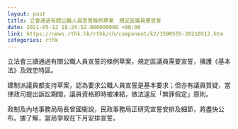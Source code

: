 ```yaml
---
layout: post
title: 立會通過有關公職人員宣誓條例草案　規定區議員要宣誓
date: 2021-05-12 18:24:52.000000000 +08:00
link: https://news.rthk.hk/rthk/ch/component/k2/1590555-20210512.htm
categories: rthk
---
```


立法會三讀通過有關公職人員宣誓的條例草案，規定區議員需要宣誓，擁護《基本法》及效忠特區。

建制派議員都支持草案，認為要求公職人員宣誓是基本要求；但亦有議員質疑，當律政司提出訴訟期間，議員資格即時被凍結，做法違反「無罪假定」原則。

政制及內地事務局局長曾國衞說，民政事務局正研究宣誓安排及細節，將盡快公布。據了解，當局爭取在下月安排宣誓。
